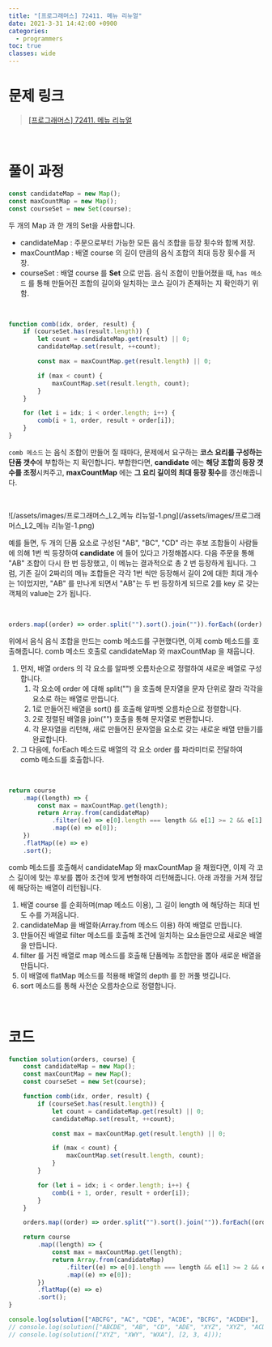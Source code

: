 ```yaml
---
title: "[프로그래머스] 72411. 메뉴 리뉴얼"
date: 2021-3-31 14:42:00 +0900
categories:
  - programmers
toc: true
classes: wide
---
```


# 문제 링크

> [[프로그래머스] 72411. 메뉴 리뉴얼](https://programmers.co.kr/learn/courses/30/lessons/72411)

<br>

# 풀이 과정

```jsx
const candidateMap = new Map();
const maxCountMap = new Map();
const courseSet = new Set(course);
```

두 개의 Map 과 한 개의 Set을 사용합니다.

- candidateMap : 주문으로부터 가능한 모든 음식 조합을 등장 횟수와 함께 저장.
- maxCountMap : 배열 course 의 길이 만큼의 음식 조합의 최대 등장 횟수를 저장.
- courseSet : 배열 course 를 **Set** 으로 만듬. 음식 조합이 만들어졌을 때, `has 메소드` 를 통해 만들어진 조합의 길이와 일치하는 코스 길이가 존재하는 지 확인하기 위함.

<br>

```jsx
function comb(idx, order, result) {
    if (courseSet.has(result.length)) {
        let count = candidateMap.get(result) || 0;
        candidateMap.set(result, ++count);

        const max = maxCountMap.get(result.length) || 0;

        if (max < count) {
            maxCountMap.set(result.length, count);
        }
    }

    for (let i = idx; i < order.length; i++) {
        comb(i + 1, order, result + order[i]);
    }
}
```

`comb 메소드` 는 음식 조합이 만들어 질 때마다, 문제에서 요구하는 **코스 요리를 구성하는 단품 갯수**에 부합하는 지 확인합니다. 부합한다면, **candidate** 에는 **해당 조합의 등장 갯수를 조정**시켜주고, **maxCountMap** 에는 **그 요리 길이의 최대 등장 횟수**를 갱신해줍니다.

<br>

![/assets/images/프로그래머스_L2_메뉴 리뉴얼-1.png](/assets/images/프로그래머스_L2_메뉴 리뉴얼-1.png)

예를 들면, 두 개의 단품 요소로 구성된 "AB", "BC", "CD" 라는 후보 조합들이 사람들에 의해 1번 씩 등장하여 **candidate** 에 들어 있다고 가정해봅시다. 다음 주문을 통해 "AB" 조합이 다시 한 번 등장했고, 이 메뉴는 결과적으로 총 2 번 등장하게 됩니다. 그럼, 기존 길이 2짜리의 메뉴 조합들은 각각 1번 씩만 등장해서 길이 2에 대한 최대 개수는 1이었지만, "AB" 를 만나게 되면서 "AB"는 두 번 등장하게 되므로 2를 key 로 갖는 객체의 value는 2가 됩니다.

<br>

```jsx
orders.map((order) => order.split("").sort().join("")).forEach((order) => comb(0, order, ""));
```

위에서 음식 음식 조합을 만드는 comb 메소드를 구현했다면, 이제 comb 메소드를 호출해줍니다. comb 메소드 호출로 candidateMap 와 maxCountMap 을 채웁니다.

1. 먼저, 배열 orders 의 각 요소를 알파벳 오름차순으로 정렬하여 새로운 배열로 구성합니다.
    1. 각 요소에 order 에 대해 split("") 을 호출해 문자열을 문자 단위로 잘라 각각을 요소로 하는 배열로 만듭니다.
    2. 1로 만들어진 배열을 sort() 를 호출해 알파벳 오름차순으로 정렬합니다.
    3. 2로 정렬된 배열을 join("") 호출을 통해 문자열로 변환합니다.
    4. 각 문자열을 리턴해, 새로 만들어진 문자열을 요소로 갖는 새로운 배열 만들기를 완료합니다.
2. 그 다음에, forEach 메소드로 배열의 각 요소 order 를 파라미터로 전달하여 comb 메소드를 호출합니다.

<br>

```jsx
return course
    .map((length) => {
        const max = maxCountMap.get(length);
        return Array.from(candidateMap)
            .filter((e) => e[0].length === length && e[1] >= 2 && e[1] === max)
            .map((e) => e[0]);
    })
    .flatMap((e) => e)
    .sort();
```

comb 메소드를 호출해서 candidateMap 와 maxCountMap 을 채웠다면, 이제 각 코스 길이에 맞는 후보를 뽑아 조건에 맞게 변형하여 리턴해줍니다. 아래 과정을 거쳐 정답에 해당하는 배열이 리턴됩니다.

1. 배열 course 를 순회하며(map 메소드 이용), 그 길이 length 에 해당하는 최대 빈도 수를 가져옵니다.
2. candidateMap 을 배열화(Array.from 메소드 이용) 하여 배열로 만듭니다.
3. 만들어진 배열로 filter 메소드를 호출해 조건에 일치하는 요소들만으로 새로운 배열을 만듭니다.
4. filter 를 거친 배열로 map 메소드를 호출해 단품메뉴 조합만을 뽑아 새로운 배열을 만듭니다.
5. 이 배열에 flatMap 메소드를 적용해 배열의 depth 를 한 꺼풀 벗깁니다.
6. sort 메소드를 통해 사전순 오름차순으로 정렬합니다.

<br>

# 코드

```jsx
function solution(orders, course) {
    const candidateMap = new Map();
    const maxCountMap = new Map();
    const courseSet = new Set(course);

    function comb(idx, order, result) {
        if (courseSet.has(result.length)) {
            let count = candidateMap.get(result) || 0;
            candidateMap.set(result, ++count);

            const max = maxCountMap.get(result.length) || 0;

            if (max < count) {
                maxCountMap.set(result.length, count);
            }
        }

        for (let i = idx; i < order.length; i++) {
            comb(i + 1, order, result + order[i]);
        }
    }

    orders.map((order) => order.split("").sort().join("")).forEach((order) => comb(0, order, ""));

    return course
        .map((length) => {
            const max = maxCountMap.get(length);
            return Array.from(candidateMap)
                .filter((e) => e[0].length === length && e[1] >= 2 && e[1] === max)
                .map((e) => e[0]);
        })
        .flatMap((e) => e)
        .sort();
}

console.log(solution(["ABCFG", "AC", "CDE", "ACDE", "BCFG", "ACDEH"], [2, 3, 4]));
// console.log(solution(["ABCDE", "AB", "CD", "ADE", "XYZ", "XYZ", "ACD"], [2, 3, 5]));
// console.log(solution(["XYZ", "XWY", "WXA"], [2, 3, 4]));
```
